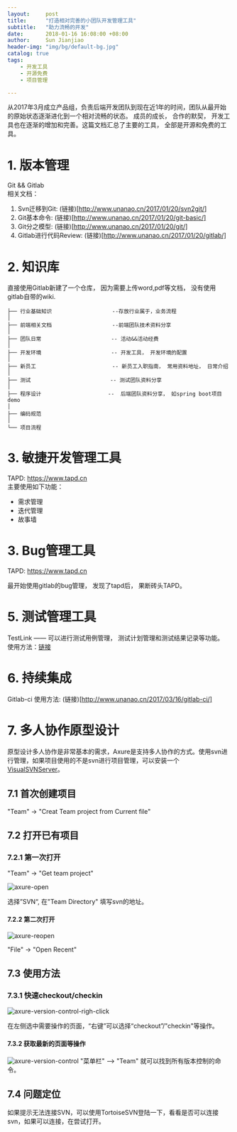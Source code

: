 ```yaml
---
layout:     post
title:      "打造相对完善的小团队开发管理工具"
subtitle:   "助力流畅的开发"
date:       2018-01-16 16:08:00 +08:00
author:     Sun Jianjiao
header-img: "img/bg/default-bg.jpg"
catalog: true
tags:
    - 开发工具
    - 开源免费
    - 项目管理

---
```


从2017年3月成立产品组，负责后端开发团队到现在近1年的时间，团队从最开始的原始状态逐渐进化到一个相对流畅的状态。 成员的成长， 合作的默契， 开发工具也在逐渐的增加和完善。这篇文档汇总了主要的工具， 全部是开源和免费的工具。

# 1. 版本管理
Git && Gitlab  
相关文档：
1. Svn迁移到Git:
(链接)[http://www.unanao.cn/2017/01/20/svn2git/]
2. Git基本命令: (链接)[http://www.unanao.cn/2017/01/20/git-basic/]
3. Git分之模型: (链接)[http://www.unanao.cn/2017/01/20/git/]
4. Gitlab进行代码Review: (链接)[http://www.unanao.cn/2017/01/20/gitlab/]

# 2. 知识库
直接使用Gitlab新建了一个仓库， 因为需要上传word,pdf等文档， 没有使用gitlab自带的wiki.
```
├── 行业基础知识                   --存放行业属于，业务流程
│  
├── 前端相关文档                   --前端团队技术资料分享
│  
├── 团队日常                      -- 活动&&活动经费
│  
├── 开发环境                      -- 开发工具， 开发环境的配置
│  
├── 新员工                        -- 新员工入职指南， 常用资料地址， 日常介绍
│  
├── 测试                         -- 测试团队资料分享
│  
├── 程序设计                     --  后端团队资料分享， 如spring boot项目demo
│  
├── 编码规范                     
│  
└── 项目流程

```

# 3. 敏捷开发管理工具
TAPD: https://www.tapd.cn  
主要使用如下功能：
* 需求管理
* 迭代管理
* 故事墙

# 3. Bug管理工具
TAPD: https://www.tapd.cn

最开始使用gitlab的bug管理， 发现了tapd后， 果断砖头TAPD。

# 5. 测试管理工具
TestLink —— 可以进行测试用例管理， 测试计划管理和测试结果记录等功能。
使用方法：[链接](http://www.unanao.cn/2017/10/01/testlink/)

# 6. 持续集成
Gitlab-ci 
使用方法: (链接)[http://www.unanao.cn/2017/03/16/gitlab-ci/]

# 7. 多人协作原型设计

原型设计多人协作是非常基本的需求，Axure是支持多人协作的方式。使用svn进行管理，如果项目使用的不是svn进行项目管理，可以安装一个[VisualSVNServer](https://www.visualsvn.com/)。

## 7.1 首次创建项目
"Team" -> "Creat Team project from Current file"

## 7.2 打开已有项目

### 7.2.1 第一次打开 
"Team" -> "Get team project"

![axure-open](/img/post/tools/dev-tools/axure-open.png)

选择”SVN“, 在"Team Directory" 填写svn的地址。

#### 7.2.2 第二次打开
![axure-reopen](/img/post/tools/dev-tools/axure-reopen.png)

"File" -> "Open Recent"

## 7.3 使用方法
### 7.3.1 快速checkout/checkin
![axure-version-control-righ-click](/img/post/tools/dev-tools/axure-version-control-righ-click.png)

在左侧选中需要操作的页面，“右键”可以选择“checkout”/"checkin"等操作。

#### 7.3.2 获取最新的页面等操作
![axure-version-control](/img/post/tools/dev-tools/axure-version-control.png)
"菜单栏" —> "Team" 就可以找到所有版本控制的命令。

## 7.4 问题定位
如果提示无法连接SVN，可以使用TortoiseSVN登陆一下，看看是否可以连接svn，如果可以连接，在尝试打开。